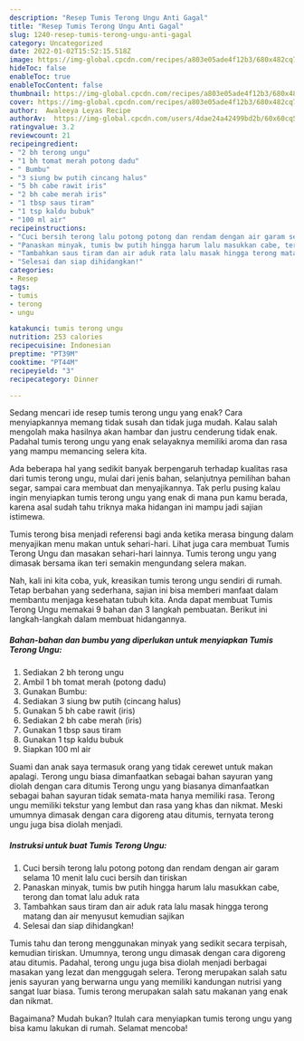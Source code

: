```yaml
---
description: "Resep Tumis Terong Ungu Anti Gagal"
title: "Resep Tumis Terong Ungu Anti Gagal"
slug: 1240-resep-tumis-terong-ungu-anti-gagal
category: Uncategorized
date: 2022-01-02T15:52:15.518Z
image: https://img-global.cpcdn.com/recipes/a803e05ade4f12b3/680x482cq70/tumis-terong-ungu-foto-resep-utama.jpg
hideToc: false
enableToc: true
enableTocContent: false
thumbnail: https://img-global.cpcdn.com/recipes/a803e05ade4f12b3/680x482cq70/tumis-terong-ungu-foto-resep-utama.jpg
cover: https://img-global.cpcdn.com/recipes/a803e05ade4f12b3/680x482cq70/tumis-terong-ungu-foto-resep-utama.jpg
author:  Awaleeya Leyas Recipe
authorAv:  https://img-global.cpcdn.com/users/4dae24a42499bd2b/60x60cq50/avatar.jpg
ratingvalue: 3.2
reviewcount: 21
recipeingredient:
- "2 bh terong ungu"
- "1 bh tomat merah potong dadu"
- " Bumbu"
- "3 siung bw putih cincang halus"
- "5 bh cabe rawit iris"
- "2 bh cabe merah iris"
- "1 tbsp saus tiram"
- "1 tsp kaldu bubuk"
- "100 ml air"
recipeinstructions:
- "Cuci bersih terong lalu potong potong dan rendam dengan air garam selama 10 menit lalu cuci bersih dan tiriskan"
- "Panaskan minyak, tumis bw putih hingga harum lalu masukkan cabe, terong dan tomat lalu aduk rata"
- "Tambahkan saus tiram dan air aduk rata lalu masak hingga terong matang dan air menyusut kemudian sajikan"
- "Selesai dan siap dihidangkan!"
categories:
- Resep
tags:
- tumis
- terong
- ungu

katakunci: tumis terong ungu 
nutrition: 253 calories
recipecuisine: Indonesian
preptime: "PT39M"
cooktime: "PT44M"
recipeyield: "3"
recipecategory: Dinner

---
```



Sedang mencari ide resep tumis terong ungu yang enak? Cara menyiapkannya memang tidak susah dan tidak juga mudah. Kalau salah mengolah maka hasilnya akan hambar dan justru cenderung tidak enak. Padahal tumis terong ungu yang enak selayaknya memiliki aroma dan rasa yang mampu memancing selera kita.


Ada beberapa hal yang sedikit banyak berpengaruh terhadap kualitas rasa dari tumis terong ungu, mulai dari jenis bahan, selanjutnya pemilihan bahan segar, sampai cara membuat dan menyajikannya. Tak perlu pusing kalau ingin menyiapkan tumis terong ungu yang enak di mana pun kamu berada, karena asal sudah tahu triknya maka hidangan ini mampu jadi sajian istimewa.

Tumis terong bisa menjadi referensi bagi anda ketika merasa bingung dalam menyajikan menu makan untuk sehari-hari. Lihat juga cara membuat Tumis Terong Ungu dan masakan sehari-hari lainnya. Tumis terong ungu yang dimasak bersama ikan teri semakin mengundang selera makan.


Nah, kali ini kita coba, yuk, kreasikan tumis terong ungu sendiri di rumah. Tetap berbahan yang sederhana, sajian ini bisa memberi manfaat dalam membantu menjaga kesehatan tubuh kita. Anda dapat membuat Tumis Terong Ungu memakai 9 bahan dan 3 langkah pembuatan. Berikut ini langkah-langkah dalam membuat hidangannya.

<!--inarticleads1-->

##### Bahan-bahan dan bumbu yang diperlukan untuk menyiapkan Tumis Terong Ungu:

1. Sediakan 2 bh terong ungu
1. Ambil 1 bh tomat merah (potong dadu)
1. Gunakan  Bumbu:
1. Sediakan 3 siung bw putih (cincang halus)
1. Gunakan 5 bh cabe rawit (iris)
1. Sediakan 2 bh cabe merah (iris)
1. Gunakan 1 tbsp saus tiram
1. Gunakan 1 tsp kaldu bubuk
1. Siapkan 100 ml air


Suami dan anak saya termasuk orang yang tidak cerewet untuk makan apalagi. Terong ungu biasa dimanfaatkan sebagai bahan sayuran yang diolah dengan cara ditumis Terong ungu yang biasanya dimanfaatkan sebagai bahan sayuran tidak semata-mata hanya memiliki rasa. Terong ungu memiliki tekstur yang lembut dan rasa yang khas dan nikmat. Meski umumnya dimasak dengan cara digoreng atau ditumis, ternyata terong ungu juga bisa diolah menjadi. 

<!--inarticleads2-->

##### Instruksi untuk buat Tumis Terong Ungu:

1. Cuci bersih terong lalu potong potong dan rendam dengan air garam selama 10 menit lalu cuci bersih dan tiriskan
1. Panaskan minyak, tumis bw putih hingga harum lalu masukkan cabe, terong dan tomat lalu aduk rata
1. Tambahkan saus tiram dan air aduk rata lalu masak hingga terong matang dan air menyusut kemudian sajikan
1. Selesai dan siap dihidangkan!

Tumis tahu dan terong menggunakan minyak yang sedikit secara terpisah, kemudian tiriskan. Umumnya, terong ungu dimasak dengan cara digoreng atau ditumis. Padahal, terong ungu juga bisa diolah menjadi berbagai masakan yang lezat dan menggugah selera. Terong merupakan salah satu jenis sayuran yang berwarna ungu yang memiliki kandungan nutrisi yang sangat luar biasa. Tumis terong merupakan salah satu makanan yang enak dan nikmat. 

Bagaimana? Mudah bukan? Itulah cara menyiapkan tumis terong ungu yang bisa kamu lakukan di rumah. Selamat mencoba!

